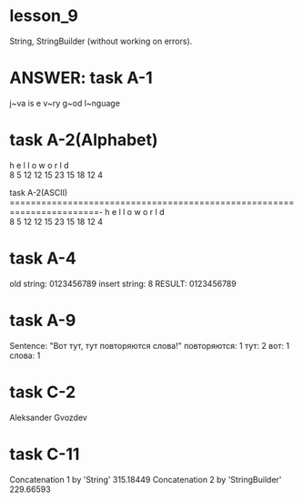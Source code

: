 # lesson_9
String, StringBuilder (without working on errors). 

ANSWER:
task A-1
=======================================================================
 j~va is e v~ry g~od l~nguage

task A-2(Alphabet)
=======================================================================
h  e  l  l  o     w  o  r  l  d  
8 5 12 12 15  23 15 18 12 4 

task A-2(ASCII)
=======================================================================-
h  e  l  l  o   w  o  r  l  d  
8  5  12 12 15  23 15 18 12 4  

task A-4
=======================================================================
old string: 0123456789 insert string: 8 RESULT: 0123456789

task A-9
=======================================================================
Sentence: "Вот тут, тут повторяются слова!"
повторяются: 1
тут: 2
вот: 1
слова: 1

task C-2
=======================================================================
Aleksander Gvozdev


task C-11
=======================================================================
Сoncatenation 1 by 'String'
315.18449
Сoncatenation 2 by 'StringBuilder'
229.66593


